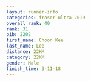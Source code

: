 ```yaml
---
layout: runner-info 
categories: fraser-ultra-2019 
overall_rank: 40
rank: 31
bib: 2202
first_name: Choon Kee
last_name: Lee
distance: 22KM
category: 22KM
gender: Male
finish_time: 3-11-18
---
```

